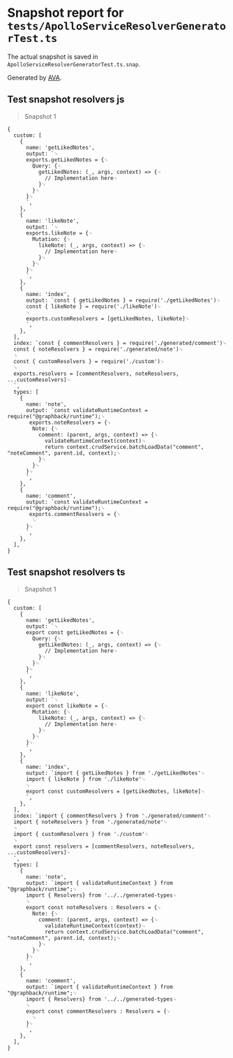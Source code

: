 # Snapshot report for `tests/ApolloServiceResolverGeneratorTest.ts`

The actual snapshot is saved in `ApolloServiceResolverGeneratorTest.ts.snap`.

Generated by [AVA](https://ava.li).

## Test snapshot resolvers js

> Snapshot 1

    {
      custom: [
        {
          name: 'getLikedNotes',
          output: `␊
          exports.getLikedNotes = {␊
            Query: {␊
              getLikedNotes: (_, args, context) => {␊
                // Implementation here␊
              }␊
            }␊
          }␊
          `,
        },
        {
          name: 'likeNote',
          output: `␊
          exports.likeNote = {␊
            Mutation: {␊
              likeNote: (_, args, context) => {␊
                // Implementation here␊
              }␊
            }␊
          }␊
          `,
        },
        {
          name: 'index',
          output: `const { getLikedNotes } = require('./getLikedNotes')␊
          const { likeNote } = require('./likeNote')␊
          ␊
          exports.customResolvers = [getLikedNotes, likeNote]␊
          `,
        },
      ],
      index: `const { commentResolvers } = require('./generated/comment')␊
      const { noteResolvers } = require('./generated/note')␊
      ␊
      const { customResolvers } = require('./custom')␊
      ␊
      exports.resolvers = [commentResolvers, noteResolvers, ...customResolvers]␊
      `,
      types: [
        {
          name: 'note',
          output: `const validateRuntimeContext = require("@graphback/runtime");␊
           exports.noteResolvers = {␊
            Note: {␊
              comment: (parent, args, context) => {␊
                validateRuntimeContext(context)␊
                return context.crudService.batchLoadData("comment", "noteComment", parent.id, context);␊
              }␊
            }␊
          }␊
          `,
        },
        {
          name: 'comment',
          output: `const validateRuntimeContext = require("@graphback/runtime");␊
           exports.commentResolvers = {␊
            ␊
          }␊
          `,
        },
      ],
    }

## Test snapshot resolvers ts

> Snapshot 1

    {
      custom: [
        {
          name: 'getLikedNotes',
          output: `␊
          export const getLikedNotes = {␊
            Query: {␊
              getLikedNotes: (_, args, context) => {␊
                // Implementation here␊
              }␊
            }␊
          }␊
          `,
        },
        {
          name: 'likeNote',
          output: `␊
          export const likeNote = {␊
            Mutation: {␊
              likeNote: (_, args, context) => {␊
                // Implementation here␊
              }␊
            }␊
          }␊
          `,
        },
        {
          name: 'index',
          output: `import { getLikedNotes } from './getLikedNotes'␊
          import { likeNote } from './likeNote'␊
          ␊
          export const customResolvers = [getLikedNotes, likeNote]␊
          `,
        },
      ],
      index: `import { commentResolvers } from './generated/comment'␊
      import { noteResolvers } from './generated/note'␊
      ␊
      import { customResolvers } from './custom'␊
      ␊
      export const resolvers = [commentResolvers, noteResolvers, ...customResolvers]␊
      `,
      types: [
        {
          name: 'note',
          output: `import { validateRuntimeContext } from "@graphback/runtime";␊
          import { Resolvers} from '../../generated-types␊
          ␊
          export const noteResolvers : Resolvers = {␊
            Note: {␊
              comment: (parent, args, context) => {␊
                validateRuntimeContext(context)␊
                return context.crudService.batchLoadData("comment", "noteComment", parent.id, context);␊
              }␊
            }␊
          }␊
          `,
        },
        {
          name: 'comment',
          output: `import { validateRuntimeContext } from "@graphback/runtime";␊
          import { Resolvers} from '../../generated-types␊
          ␊
          export const commentResolvers : Resolvers = {␊
            ␊
          }␊
          `,
        },
      ],
    }
